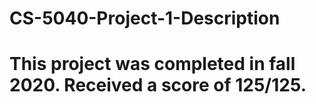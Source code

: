 # CS-5040-Project-1-Description

# This project was completed in fall 2020. Received a score of 125/125.
